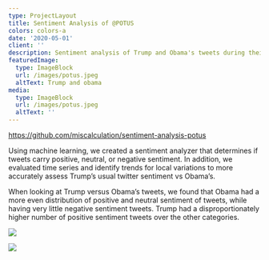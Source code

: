 ```yaml
---
type: ProjectLayout
title: Sentiment Analysis of @POTUS
colors: colors-a
date: '2020-05-01'
client: ''
description: Sentiment analysis of Trump and Obama's tweets during their time in office.
featuredImage:
  type: ImageBlock
  url: /images/potus.jpeg
  altText: Trump and obama
media:
  type: ImageBlock
  url: /images/potus.jpeg
  altText: ''
---
```

<https://github.com/miscalculation/sentiment-analysis-potus>

Using machine learning, we created a sentiment analyzer that determines if tweets carry positive, neutral, or negative sentiment. In addition, we evaluated time series and identify trends for local variations to more accurately assess Trump’s usual twitter sentiment vs Obama’s.

When looking at Trump versus Obama’s tweets, we found that Obama had a more even distribution of positive and neutral sentiment of tweets, while having very little negative sentiment tweets. Trump had a disproportionately higher number of positive sentiment tweets over the other categories.

![](/images/Obama_Trump.png)

![](/images/671%20Poster%20Final.jpg)
